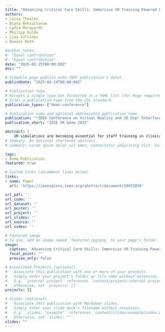 ```yaml
---
title: "Advancing Critical Care Skills: Immersive VR Training Powered by Real-World Patient Data"
authors:
- Luisa Theelke
- Diana Beksultanow
- Lydia Marquardt
- Philipp Gulde
- Lisa Vallines
- Daniel Roth

#author_notes:
#- "Equal contribution"
#- "Equal contribution"
date: "2025-03-25T00:00:00Z"
doi: ""

# Schedule page publish date (NOT publication's date).
publishDate: "2025-03-24T00:00:00Z"

# Publication type.
# Accepts a single type but formatted as a YAML list (for Hugo requirements).
# Enter a publication type from the CSL standard.
publication_types: ["demo-conference"]

# Publication name and optional abbreviated publication name.
publication: "*IEEE Conference on Virtual Reality and 3D User Interfaces (IEEE VR) 2025*"
publication_short: "IEEE VR Demo 2025"

abstract: | 
    VR simulations are becoming essential for staff training in clinical care, specifically in environments that cannot be trained well during regular operation, such as critical care. This paper presents a novel system that aims at further closing the gap between simulation and reality by integrating real patient data into immersive training scenarios in the context of acute care. Focused on sepsis recognition, the VR simulation introduces trainees to clinical routines and to make informed decisions while observing the evolving patient conditions. By engaging with dynamic disease progression, it fosters understanding of critical conditions in a time-sensitive context. Preliminary feedback from a pilot assessment with nursing professionals highlighted its value for trainees and potential to enhance preparedness and decision-making skills in real-world scenarios.
# Summary. An optional shortened abstract.
# summary: Lorem ipsum dolor sit amet, consectetur adipiscing elit. Duis posuere tellus ac convallis placerat. Proin tincidunt magna sed ex sollicitudin condimentum.

tags:
- Demo Publication
featured: true

# Custom links (uncomment lines below)
links:
- name: Paper
  url: 'https://ieeexplore.ieee.org/abstract/document/10972859'

url_pdf: ''
url_code: ''
url_dataset: ''
url_poster: ''
url_project: ''
url_slides: ''
url_source: ''
url_video: ''

# Featured image
# To use, add an image named `featured.jpg/png` to your page's folder. 
image:
  caption: 'Advancing Critical Care Skills: Immersive VR Training Powered by Real-World Patient Data'
  focal_point: ""
  preview_only: false

# Associated Projects (optional).
#   Associate this publication with one or more of your projects.
#   Simply enter your project's folder or file name without extension.
#   E.g. `internal-project` references `content/project/internal-project/index.md`.
#   Otherwise, set `projects: []`.
projects: []

# Slides (optional).
#   Associate this publication with Markdown slides.
#   Simply enter your slide deck's filename without extension.
#   E.g. `slides: "example"` references `content/slides/example/index.md`.
#   Otherwise, set `slides: ""`.
slides: ""
---
```



<br>




